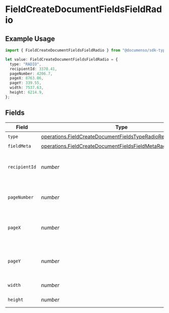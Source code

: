 # FieldCreateDocumentFieldsFieldRadio

## Example Usage

```typescript
import { FieldCreateDocumentFieldsFieldRadio } from "@documenso/sdk-typescript/models/operations";

let value: FieldCreateDocumentFieldsFieldRadio = {
  type: "RADIO",
  recipientId: 3370.41,
  pageNumber: 4206.7,
  pageX: 8763.06,
  pageY: 339.55,
  width: 7537.63,
  height: 6214.9,
};
```

## Fields

| Field                                                                                                                                          | Type                                                                                                                                           | Required                                                                                                                                       | Description                                                                                                                                    |
| ---------------------------------------------------------------------------------------------------------------------------------------------- | ---------------------------------------------------------------------------------------------------------------------------------------------- | ---------------------------------------------------------------------------------------------------------------------------------------------- | ---------------------------------------------------------------------------------------------------------------------------------------------- |
| `type`                                                                                                                                         | [operations.FieldCreateDocumentFieldsTypeRadioRequestBody1](../../models/operations/fieldcreatedocumentfieldstyperadiorequestbody1.md)         | :heavy_check_mark:                                                                                                                             | N/A                                                                                                                                            |
| `fieldMeta`                                                                                                                                    | [operations.FieldCreateDocumentFieldsFieldMetaRadioRequestBody](../../models/operations/fieldcreatedocumentfieldsfieldmetaradiorequestbody.md) | :heavy_minus_sign:                                                                                                                             | N/A                                                                                                                                            |
| `recipientId`                                                                                                                                  | *number*                                                                                                                                       | :heavy_check_mark:                                                                                                                             | The ID of the recipient to create the field for.                                                                                               |
| `pageNumber`                                                                                                                                   | *number*                                                                                                                                       | :heavy_check_mark:                                                                                                                             | The page number the field will be on.                                                                                                          |
| `pageX`                                                                                                                                        | *number*                                                                                                                                       | :heavy_check_mark:                                                                                                                             | The X coordinate of where the field will be placed.                                                                                            |
| `pageY`                                                                                                                                        | *number*                                                                                                                                       | :heavy_check_mark:                                                                                                                             | The Y coordinate of where the field will be placed.                                                                                            |
| `width`                                                                                                                                        | *number*                                                                                                                                       | :heavy_check_mark:                                                                                                                             | The width of the field.                                                                                                                        |
| `height`                                                                                                                                       | *number*                                                                                                                                       | :heavy_check_mark:                                                                                                                             | The height of the field.                                                                                                                       |